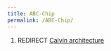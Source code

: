 ```yaml
---
title: ABC-Chip
permalink: /ABC-Chip/
---
```


1.  REDIRECT [Calvin architecture](/Calvin_architecture "wikilink")
